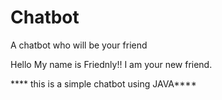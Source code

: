 # Chatbot
A chatbot who will be your friend

Hello My name is Friednly!!
I am your new friend. 

****  this is a simple chatbot using JAVA****
